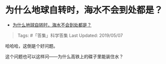 # 为什么地球自转时，海水不会到处都是？

- [为什么地球自转时，海水不会到处都是？](https://www.zhihu.com/question/322021024/answer/675674435)

>Tags: #「答集」科学答集
>Last Updated: 2019/05/07

哈哈哈，这倒是个好问题。

这个问题也可以这样问——为什么高铁上的碟子里能装住水？